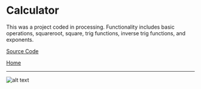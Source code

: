 # Calculator

This was a project coded in processing.  Functionality includes basic operations, squareroot, square, trig functions, inverse trig functions, and exponents.

[Source Code](https://github.com/bcinbis/portfolio2018/blob/master/Java/Calculator/SourceCode.pde)

[Home](https://bcinbis.github.io/portfolio2018/)

---

![alt text](https://bcinbis.github.io/portfolio2018/Images/Calculator.png)

